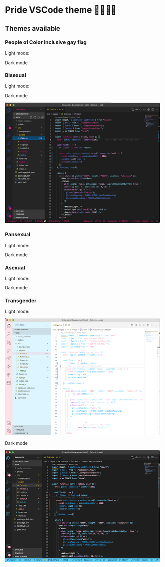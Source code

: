 # Pride VSCode theme 🏳️‍🌈🏳️‍⚧️

## Themes available

### People of Color inclusive gay flag

Light mode:

Dark mode:

### Bisexual

Light mode:

Dark mode:

![](./images/bisexual-dark.png)

### Pansexual

Light mode:

Dark mode:

### Asexual

Light mode:

Dark mode:

### Transgender

Light mode:

![](./images/transgender-light.png)

Dark mode:

![](./images/transgender-dark.png)
